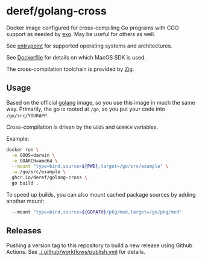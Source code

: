 # deref/golang-cross

Docker image configured for cross-compiling Go programs with CGO support as
needed by [exo](https://github.com/deref/exo). May be useful for others as
well.

See [entrypoint](./bin/entrypoint) for supported operating systems and
architectures.

See [Dockerfile](./Dockerfile) for details on which MacOS SDK is used.

The cross-compilation toolchain is provided by [Zig](https://ziglang.org/).

## Usage

Based on the official [golang](https://hub.docker.com/_/golang) image, so you
use this image in much the same way. Primarily, the go is rooted at
`/go`, so you put your code into `/go/src/YOURAPP`.

Cross-compilation is driven by the `GOOS` and `GOARCH` variables.

Example:

```bash
docker run \
  -e GOOS=darwin \
  -e GOARCH=amd64 \
  --mount "type=bind,source=${PWD},target=/go/src/example" \
  -w /go/src/example \
  ghcr.io/deref/golang-cross \
  go build .
```

To speed up builds, you can also mount cached package sources by adding another
mount:

```bash
  --mount "type=bind,source=${GOPATH}/pkg/mod,target=/go/pkg/mod"
```

## Releases

Pushing a version tag to this repository to build a new release using Github
Actions. See [./.github/workflows/publish.yml](./.github/workflows/publish.yml)
for details.
